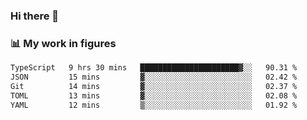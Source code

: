 ### Hi there 👋

### 📊 My work in figures

<!--START_SECTION:waka-->

```txt
TypeScript   9 hrs 30 mins   ██████████████████████▓░░   90.31 %
JSON         15 mins         ▓░░░░░░░░░░░░░░░░░░░░░░░░   02.42 %
Git          14 mins         ▓░░░░░░░░░░░░░░░░░░░░░░░░   02.37 %
TOML         13 mins         ▓░░░░░░░░░░░░░░░░░░░░░░░░   02.08 %
YAML         12 mins         ▒░░░░░░░░░░░░░░░░░░░░░░░░   01.92 %
```

<!--END_SECTION:waka-->
